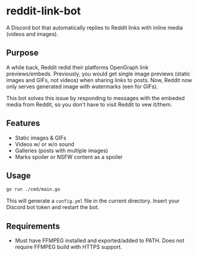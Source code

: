 # reddit-link-bot

A Discord bot that automatically replies to Reddit links with inline media (videos and images).

## Purpose

A while back, Reddit redid their platforms OpenGraph link previews/embeds. Previously, you would get single image previews (static images and GIFs, not videos) when sharing links to posts. Now, Reddit now only serves generated image with watermarks (een for GIFs).

This bot solves this issue by responding to messages with the embeded media from Reddit, so you don't have to visit Reddit to vew it/them.

## Features

- Static images & GIFs
- Videos w/ or w/o sound
- Galleries (posts with multiple images)
- Marks spoiler or NSFW content as a spoiler

## Usage

```bash
go run ./cmd/main.go
```

This will generate a `config.yml` file in the current directory. Insert your Discord bot token and restart the bot.

## Requirements

- Must have FFMPEG installed and exported/added to PATH. Does not require FFMPEG build with HTTPS support.
